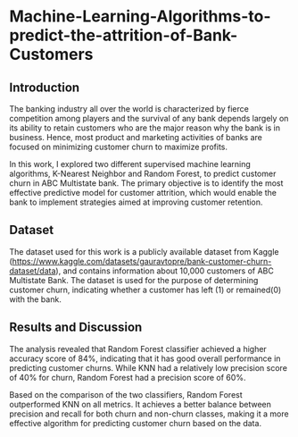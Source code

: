 # Machine-Learning-Algorithms-to-predict-the-attrition-of-Bank-Customers

## Introduction
The banking industry all over the world is characterized by fierce competition among players and the survival of any bank depends largely on its ability to retain customers who are the major reason why the bank is in business. Hence, most product and marketing activities of banks are focused on minimizing customer churn to maximize profits.

In this work, I explored two different supervised machine learning algorithms, K-Nearest Neighbor and Random Forest, to predict customer churn in ABC Multistate bank. The primary objective is to identify the most effective predictive model for customer attrition, which would enable the bank to implement strategies aimed at improving customer retention.

## Dataset
The dataset used for this work is a publicly available dataset from Kaggle (https://www.kaggle.com/datasets/gauravtopre/bank-customer-churn-dataset/data), and contains information about 10,000 customers of ABC Multistate Bank. The dataset is used for the purpose of determining customer churn, indicating whether a customer has left (1) or remained(0) with the bank.

## Results and Discussion
The analysis revealed that Random Forest classifier achieved a higher accuracy score of 84%, indicating that it has good overall performance in predicting customer churns. While KNN had a relatively low precision score of 40% for churn, Random Forest had a precision score of 60%.

Based on the comparison of the two classifiers, Random Forest outperformed KNN on all metrics. It achieves a better balance between precision and recall for both churn and non-churn classes, making it a more effective algorithm for predicting customer churn based on the data.
